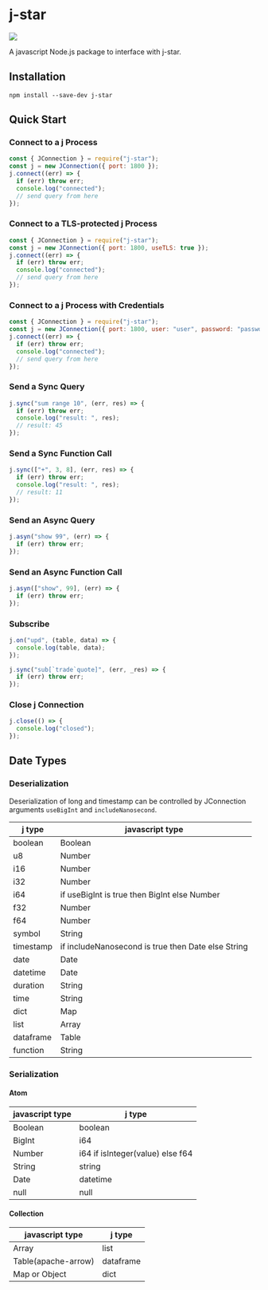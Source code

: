 # j-star

[![](https://img.shields.io/npm/dm/j-star?labelColor=4a148c&color=9c27b0&style=flat)](https://www.npmjs.com/package/j-star)

A javascript Node.js package to interface with j-star.

## Installation

```
npm install --save-dev j-star
```

## Quick Start

### Connect to a j Process

```javascript
const { JConnection } = require("j-star");
const j = new JConnection({ port: 1800 });
j.connect((err) => {
  if (err) throw err;
  console.log("connected");
  // send query from here
});
```

### Connect to a TLS-protected j Process

```javascript
const { JConnection } = require("j-star");
const j = new JConnection({ port: 1800, useTLS: true });
j.connect((err) => {
  if (err) throw err;
  console.log("connected");
  // send query from here
});
```

### Connect to a j Process with Credentials

```javascript
const { JConnection } = require("j-star");
const j = new JConnection({ port: 1800, user: "user", password: "password" });
j.connect((err) => {
  if (err) throw err;
  console.log("connected");
  // send query from here
});
```

### Send a Sync Query

```javascript
j.sync("sum range 10", (err, res) => {
  if (err) throw err;
  console.log("result: ", res);
  // result: 45
});
```

### Send a Sync Function Call

```javascript
j.sync(["+", 3, 8], (err, res) => {
  if (err) throw err;
  console.log("result: ", res);
  // result: 11
});
```

### Send an Async Query

```javascript
j.asyn("show 99", (err) => {
  if (err) throw err;
});
```

### Send an Async Function Call

```javascript
j.asyn(["show", 99], (err) => {
  if (err) throw err;
});
```

### Subscribe

```javascript
j.on("upd", (table, data) => {
  console.log(table, data);
});

j.sync("sub[`trade`quote]", (err, _res) => {
  if (err) throw err;
});
```

### Close j Connection

```javascript
j.close(() => {
  console.log("closed");
});
```

## Date Types

### Deserialization

Deserialization of long and timestamp can be controlled by JConnection arguments `useBigInt` and `includeNanosecond`.

| j type    | javascript type                                    |
| --------- | -------------------------------------------------- |
| boolean   | Boolean                                            |
| u8        | Number                                             |
| i16       | Number                                             |
| i32       | Number                                             |
| i64       | if useBigInt is true then BigInt else Number       |
| f32       | Number                                             |
| f64       | Number                                             |
| symbol    | String                                             |
| timestamp | if includeNanosecond is true then Date else String |
| date      | Date                                               |
| datetime  | Date                                               |
| duration  | String                                             |
| time      | String                                             |
| dict      | Map                                                |
| list      | Array                                              |
| dataframe | Table                                              |
| function  | String                                             |

### Serialization

#### Atom

| javascript type | j type                           |
| --------------- | -------------------------------- |
| Boolean         | boolean                          |
| BigInt          | i64                              |
| Number          | i64 if isInteger(value) else f64 |
| String          | string                           |
| Date            | datetime                         |
| null            | null                             |

#### Collection

| javascript type     | j type    |
| ------------------- | --------- |
| Array               | list      |
| Table(apache-arrow) | dataframe |
| Map or Object       | dict      |
